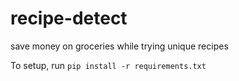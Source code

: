 # recipe-detect
save money on groceries while trying unique recipes

To setup, run `pip install -r requirements.txt`